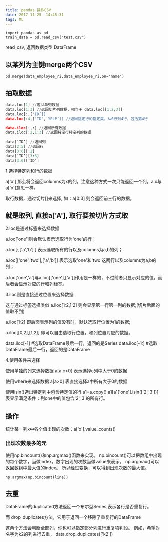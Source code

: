 ```yaml
---
title: pandas 操作CSV
date: 2017-11-25  14:45:31
tags: ML
---
```


```
import pandas as pd  
train_data = pd.read_csv("test.csv")  
```

read_csv, 返回数据类型 DataFrame

## 以某列为主键merge两个CSV

```
pd.merge(data_employee_ri,data_employee_ri,on='name')
```

<!-- more -->

## 抽取数据


```python
data.loc[1] //返回单列数据
data.loc[1:3] //返回切片列数据，相当于 data.loc[[1,2,3]]
data.loc[:,['ID’]]
data.loc[:4,['ID','YELP’]] //返回指定行的指定类，从0行到4行，包括第4行

data.iloc[:,:] //返回所有数据
data.iloc[:2,1:3] //返回特定行特定列的数据

data[‘ID’] //返回列
data[2:5] //返回行
data[3:6][:2]
data[‘ID’][3:6]
data[3:6][‘ID’]
```

1.选择特定列和行的数据

 a['x'] 那么将会返回columns为x的列，注意这种方式一次只能返回一个列。a.x与a['x']意思一样。

 取行数据，通过切片[]来选择, 如：a[0:3] 则会返回前三行的数据。

 ## 就是取列, 直接a['A'], 取行要按切片方式取



2.loc是通过标签来选择数据

 a.loc['one']则会默认表示选取行为'one'的行；

 a.loc[:,['a','b'] ] 表示选取所有的行以及columns为a,b的列；

 a.loc[['one','two'],['a','b']] 表示选取'one'和'two'这两行以及columns为a,b的列；

 a.loc['one','a']与a.loc[['one'],['a']]作用是一样的，不过前者只显示对应的值，而后者会显示对应的行和列标签。


3.iloc则是直接通过位置来选择数据

 这与通过标签选择类似
 a.iloc[1:2,1:2] 则会显示第一行第一列的数据;(切片后面的值取不到)

 a.iloc[1:2] 即后面表示列的值没有时，默认选取行位置为1的数据;

 a.iloc[[0,2],[1,2]] 即可以自由选取行位置，和列位置对应的数据。

 data.iloc[-1]   #选取DataFrame最后一行，返回的是Series
 data.iloc[-1:]   #选取DataFrame最后一行，返回的是DataFrame


4.使用条件来选择

 使用单独的列来选择数据
 a[a.c>0] 表示选择c列中大于0的数据

 使用where来选择数据
 a[a>0] 表直接选择a中所有大于0的数据

 使用isin()选出特定列中包含特定值的行
 a1=a.copy()
 a1[a1['one'].isin(['2','3'])] 表显示满足条件：列one中的值包含'2','3'的所有行。


## 操作

统计某一列x中各个值出现的次数：a['x'].value_counts()


### 出现次数最多的元

使用np.bincount()和np.argmax()函数来实现。
np.bincount()可以把数组中出现的每个数字，当做index，数字出现的次数当做value来表示。
np.argmax()可以返回数组中最大值的index。
所以经过变换，可以得到出现次数的最大值。
```
np.argmax(np.bincount(line))
```

## 去重

DataFrame的duplicated方法返回一个布尔型Series,表示各行是否重复行。

而 drop_duplicates方法，它用于返回一个移除了重复行的DataFrame

这两个方法会判断全部列，你也可以指定部分列进行重复项判段。
例如，希望对名字为k2的列进行去重，
data.drop_duplicates(['k2'])